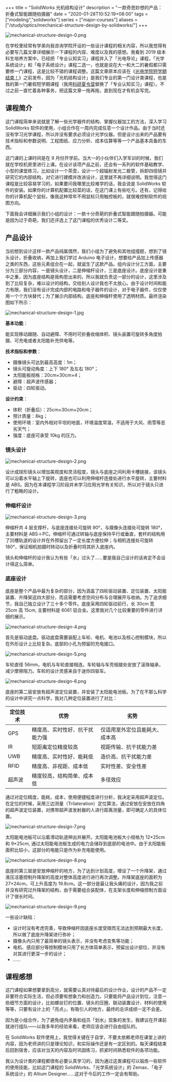 +++
title = "SolidWorks 光机结构设计"
description = "一款奇思妙想的产品：折叠式智能跟随拍摄器"
date = "2020-01-28T10:52:19+08:00"
tags = ["modeling","solidworks"]
series = ["major-courses"]
aliases = ["/study/optics/mechanical-structure-design-by-solidworks/"]
+++

![mechanical-structure-design-0.png](/images/mechanical-structure-design-0.png)

在学校里经常有学弟向我咨询学院开设的一些设计课程的相关内容，所以我觉得有必要写几篇文章详细展示一下课程的内容、难度以及我的感想。我看到 2019 级本科生培养方案中，已经把「专业认知实习」课程并入了「光电导论」课程，「光学系统设计」和「电子系统设计」课程二选一，也就是说在大一和大二的暑假都只需要修一门课程，这是比较不错的课程调整。这篇文章原本应该在《[光电学院短学期结束！](/study/optics/opt-short-term-2019/)》之前发布，因为「光机结构设计」是我们专业的第一门设计类课程，也是我的第一门暑假短学期课程（我用[科研夏令营](/life/school/science-summer-camp-in-japan/)替换了「专业认知实习」课程）。不过之前一直忙着各种事务，把这篇文章一拖再拖，直到现在才有机会写完。

## 课程简介

这门课程简单来说就是了解一些光学器件的结构、掌握仪器加工的方法，深入学习 SolidWorks 软件的使用，小组合作在一周内完成任意一个设计作品。由于当时还没有学习光学课程，所以并没有要求必须设计光学仪器。但是设计出来的产品要有技术指标和参数说明、工程图纸、应力分析、成本估算等等一个产品基本具备的东西。

这门课的上课时间是在 9 月份开学前。当大一的小伙伴们入学军训的时候，我们就在学校机房里进行上课。在设计该项产品之前，还会有一系列的软件基础教学、小型的课堂练习，比如设计一个茶壶，设计一个超辐射发光二极管，拆卸四倍镜并研究它的内部结构，对它进行建模并改进设计，这里就不再详细说明。我觉得这门课程是比较容易学习的，如果要问我哪里比较难学的话，我会说是 SolidWorks 软件的安装。如果你的计算机配置比较菜的话，在这门课上有些吃亏。还有，记得给你的计算机配个鼠标，像我这种常年不用鼠标只用触控板的，就很难控制软件的视图方向。

下面我会详细展示我们小组的设计：一款十分奇葩的折叠式智能跟随拍摄器。可能是因为过于奇葩，我们还评选上了这门课程的优秀设计二等奖。

## 产品设计

当初想到设计这样一款产品纯属偶然，我们小组为了避免和其他组撞题，想到了镜头设计，折叠收纳，再加上我们学过 Arduino 电子设计，想要给产品加上传感器之类的东西，这些元素组合在一起，就诞生了这款产品。组内设计分工方面，主要分为三部分内容，一是镜头设计，二是伸缩杆设计，三是底座设计。底座设计是重中之重，因为底座结构是我构思出来的，所以我就负责这一部分的设计，这里涉及到了比较复杂，难以设计的结构，交给别人设计我也不太放心。由于设计时间和能力有限，我们没有设计完成内部的电路和电子器件的设计，对于电子器件，仅仅使用一个个方块替代；为了展示内部结构，底座和伸缩杆使用了透明材质。最终渲染图如下所示：

![mechanical-structure-design-1.jpg](/images/mechanical-structure-design-1.jpg)

**基本功能**：

能实现移动跟随、自动避障、不用时可折叠收缩体积、镜头装置可旋转多角度拍摄、可充电或者太阳能补充供电等。

**技术指标和参数**：

+ 摄像镜头可达到最高高度：1m；
+ 镜头可旋动角度：上下 180° 及左右 180°；
+ 太阳能板规格：20cm×30cm×4；
+ 避障：超声波传感器；
+ 驱动：四轮驱动。

**设计约束**：

+ 体积（折叠后）：25cm×30cm×20cm；
+ 预计质量：8kg；
+ 使用环境：室内外相对平坦的地面，环境温度常温，不适用于大风、雨雪等恶劣天气；
+ 强度：底座可承受 10kg 的压力。

### 镜头设计

![mechanical-structure-design-2.png](/images/mechanical-structure-design-2.png "镜头")

设计成球形镜头以增加美观度和灵活程度，镜头与底座之间利用卡槽链接，该镜头可以沿着水平轴上下旋转，底座也可以利用伸缩杆连接处进行水平旋转，主要材料是 ABS。因为在本课程学习阶段并未学习应用光学有关知识，所以对于镜头只进行了粗略的设计。

### 伸缩杆设计

![mechanical-structure-design-3.png](/images/mechanical-structure-design-3.png "伸缩杆")

伸缩杆共 4 层支撑杆，与底座连接处可旋转 90°，与摄像头连接处可旋转 180°，主要材料是 ABS＋PC。伸缩杆可通过转轴与底座保持平行或垂直，套杆的结构用了凹槽轨道的设计并在外预留出了一定长度方便拉伸；与相机连接处可旋转 180°，保证相机拍摄时转动以及折叠时将其折入底座内。

镜头和伸缩杆的设计我认为有些「水」过头了……要是我自己设计的话肯定不会设计得这么简单。

### 底座设计

底座是整个产品中最为复杂的部分，因为涵盖了四轮驱动装置、定位装置、太阳能装置、升降架这四大部分，而且需要考虑空间分布与合理展开与收纳。为了追求细节，我自己独立设计了三十多个零件。底座采用四轮驱动前行，长 30cm 宽 25cm 高 15cm, 主要材料是 6061 铝合金。这里我对几个比较重要的零件进行详细的展示。

![mechanical-structure-design-4.png](/images/mechanical-structure-design-4.png "底座零件")

首先是驱动底盘。驱动底盘需要装配上车轮、电机、电池以及核心控制模块，所以在外形设计上比较复杂。底部的小孔为预留的充电接口。

![mechanical-structure-design-5.png](/images/mechanical-structure-design-5.png "驱动底盘")

车轮直径 56mm，电机与车轮直接相连。车轮轴与车壳相接处安放了滚珠轴承，减少摩擦阻力。车轮的设计灵感来自于迷你四驱车。

![mechanical-structure-design-6.png](/images/mechanical-structure-design-6.png "车轮")

底座的第二层安放有超声波定位装置，并安装了太阳能电池板。为了在不那么科学的设计中讲究一点科学，我对几种定位装置进行了对比：

| 定位技术 |             优势             |             劣势            |
|---------|------------------------------|-----------------------------|
|   GPS   | 精度高、实时性好、抗干扰能力强 | 仅适用室外定位且能耗大、成本高 |
|   IR    |       短距离定位精度较高      |     视距传输、抗干扰能力差    |
|   UWB   |    精度高、实时性好、能耗低    |      造价高、抗干扰能力差     |
|   RFID  |     精度高、非视距、成本低     |       实时性差、安全性差     |
|  超声波  |   精度较高，结构简单、成本低   |            多径效应         |

通过对定位精度，能耗，成本，使用便捷程度进行分析，我决定采用超声波定位。在定位的时候，采用三边测量（Trilateration）定位算法，通过安放在安放在四角的超声波定位装置，对携带超声波发射器的人进行距离测量，即可确定人的具体位置。

![mechanical-structure-design-7.png](/images/mechanical-structure-design-7.png "超声波定位模块")

太阳能电池板可以沿着滑动轨道伸出并展开。太阳能电池板大小规格为 12×25cm 和 9×25cm, 通过太阳能电池板生成的电力会储存到底部的电池中。由于太阳能板面积比较小，这部分的电能只是作为补充电能使用。

![mechanical-structure-design-8.png](/images/mechanical-structure-design-8.png "太阳能电池板")

底座的第三层是安放伸缩杆的地方，为了达到计划高度，增设了一个升降架，通过液压活塞控制升降架的高度对整体高度进行进行再次调整。升降架底座的面积为 27×24cm，可上升高度为 19.8cm。这一部分是最让我头痛的设计，因为我之前并没有研究过升降架的结构，由于需要组合装配体，在支架长度和伸缩控制方面设计了很长时间。

![mechanical-structure-design-9.png](/images/mechanical-structure-design-9.png "升降架")

一些设计缺陷：

+ 设计时没有考虑完善，导致伸缩杆因底座长度受限而无法达到预期最大长度，所以做了底座升降架进行弥补；
+ 摄像头内只用了最简单的镜头表示，并没有考虑变焦等功能；
+ 电机、感应部分等控制模块只用了长方体简单表示，预留出设计部位，并没有对其进行更深一步的设计；
+ ……

## 课程感想

这门课程如果想要拿到高分，就需要认真对待最后的设计作业，设计的产品不一定非要符合实际生活，但必须要有想象力和创造力。只要能将产品设计到位，注意一些细节方面的设计，比如螺丝钉的位置、镜头的压圈、联动装置设计、材料的使用等等，只要有设计上的「亮点」，有吸引人的地方，最终的总评成绩一定不会差。

因为是小组合作，为了避免组内矛盾和组员「划水」现象的发生，我建议在开课前就进行组队——以我多年的经验来看，老师应该会进行自由组队的。

在 SolidWorks 软件使用上，我觉得关键在于自学，不要太依赖老师在课堂上讲的内容，因为老师讲的只是理论知识，和实际操作还是有一定区别的。每天课程结束后回到宿舍，应该对当天的内容及时巩固练习，抓紧时间熟悉软件的各项功能。

我认为设计类的课程都很有必要认真学习的，因为通过这类课程可以锻炼一些软件的使用技能，比如这门课程的 SolidWorks、「光学系统设计」的 Zemax、「电子系统设计」的 Altium Designer……这对于今后的工作一定会有帮助。